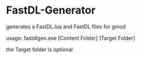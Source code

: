 # FastDL-Generator
generates a FastDL.lua and FastDL files for gmod

usage:
fastdlgen.exe [Content Folder] (Target Folder)

the Target folder is optional